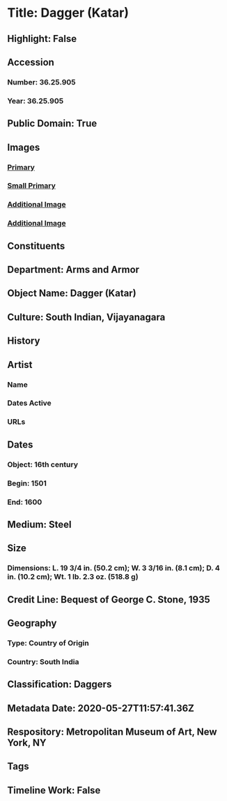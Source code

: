 # Title: Dagger (Katar)
## Highlight: False
## Accession
### Number: 36.25.905
### Year: 36.25.905
## Public Domain: True
## Images
### [Primary](https://images.metmuseum.org/CRDImages/aa/original/36.25.905_002july2014.jpg)
### [Small Primary](https://images.metmuseum.org/CRDImages/aa/web-large/36.25.905_002july2014.jpg)
### [Additional Image](https://images.metmuseum.org/CRDImages/aa/original/36.25.905_003july2014.jpg)
### [Additional Image](https://images.metmuseum.org/CRDImages/aa/original/36.25.905_004july2014.jpg)
## Constituents
## Department: Arms and Armor
## Object Name: Dagger (Katar)
## Culture: South Indian, Vijayanagara
## History
## Artist
### Name
### Dates Active
### URLs
## Dates
### Object: 16th century
### Begin: 1501
### End: 1600
## Medium: Steel
## Size
### Dimensions: L. 19 3/4 in. (50.2 cm); W. 3 3/16 in. (8.1 cm); D. 4 in. (10.2 cm); Wt. 1 lb. 2.3 oz. (518.8 g)
## Credit Line: Bequest of George C. Stone, 1935
## Geography
### Type: Country of Origin
### Country: South India
## Classification: Daggers
## Metadata Date: 2020-05-27T11:57:41.36Z
## Respository: Metropolitan Museum of Art, New York, NY
## Tags
## Timeline Work: False